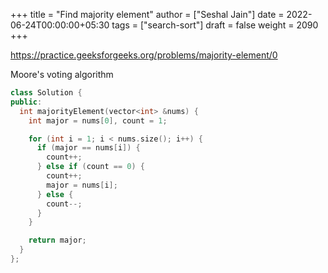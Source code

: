 +++
title = "Find majority element"
author = ["Seshal Jain"]
date = 2022-06-24T00:00:00+05:30
tags = ["search-sort"]
draft = false
weight = 2090
+++

<https://practice.geeksforgeeks.org/problems/majority-element/0>

Moore's voting algorithm

```cpp
class Solution {
public:
  int majorityElement(vector<int> &nums) {
    int major = nums[0], count = 1;

    for (int i = 1; i < nums.size(); i++) {
      if (major == nums[i]) {
        count++;
      } else if (count == 0) {
        count++;
        major = nums[i];
      } else {
        count--;
      }
    }

    return major;
  }
};
```
